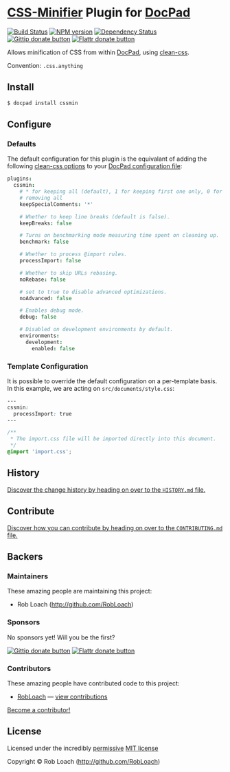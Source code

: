 # [CSS-Minifier](http://github.com/GoalSmashers/clean-css) Plugin for [DocPad](http://docpad.org)

<!-- BADGES/ -->

[![Build Status](http://img.shields.io/travis-ci/RobLoach/docpad-plugin-cssmin.png?branch=master)](http://travis-ci.org/RobLoach/docpad-plugin-cssmin "Check this project's build status on TravisCI")
[![NPM version](http://badge.fury.io/js/docpad-plugin-cssmin.png)](https://npmjs.org/package/docpad-plugin-cssmin "View this project on NPM")
[![Dependency Status](https://david-dm.org/RobLoach/docpad-plugin-cssmin.png?theme=shields.io)](https://david-dm.org/RobLoach/docpad-plugin-cssmin)<br/>
[![Gittip donate button](http://img.shields.io/gittip/RobLoach.png)](https://www.gittip.com/RobLoach/ "Donate weekly to this project using Gittip")
[![Flattr donate button](http://img.shields.io/flattr/donate.png?color=yellow)](http://flattr.com/thing/2257574/RobLoach "Donate monthly to this project using Flattr")

<!-- /BADGES -->


Allows minification of CSS from within [DocPad](https://docpad.org), using
[clean-css](http://github.com/GoalSmashers/clean-css).

Convention:  `.css.anything`


## Install

```bash
$ docpad install cssmin
```


## Configure

### Defaults

The default configuration for this plugin is the equivalant of adding the
following [clean-css options](https://github.com/GoalSmashers/clean-css#how-to-use-clean-css-programmatically)
to your [DocPad configuration file](http://docpad.org/docs/config):

``` coffee
plugins:
  cssmin:
    # * for keeping all (default), 1 for keeping first one only, 0 for
    # removing all
    keepSpecialComments: '*'

    # Whether to keep line breaks (default is false).
    keepBreaks: false

    # Turns on benchmarking mode measuring time spent on cleaning up.
    benchmark: false

    # Whether to process @import rules.
    processImport: false

    # Whether to skip URLs rebasing.
    noRebase: false

    # set to true to disable advanced optimizations.
    noAdvanced: false

    # Enables debug mode.
    debug: false

    # Disabled on development environments by default.
    environments:
      development:
        enabled: false
```


### Template Configuration

It is possible to override the default configuration on a per-template basis. In
this example, we are acting on `src/documents/style.css`:

``` css
---
cssmin:
  processImport: true
---

/**
 * The import.css file will be imported directly into this document.
 */
@import 'import.css';
```


<!-- HISTORY/ -->

## History
[Discover the change history by heading on over to the `HISTORY.md` file.](https://github.com/RobLoach/docpad-plugin-cssmin/blob/master/HISTORY.md#files)

<!-- /HISTORY -->


<!-- CONTRIBUTE/ -->

## Contribute

[Discover how you can contribute by heading on over to the `CONTRIBUTING.md` file.](https://github.com/RobLoach/docpad-plugin-cssmin/blob/master/CONTRIBUTING.md#files)

<!-- /CONTRIBUTE -->


<!-- BACKERS/ -->

## Backers

### Maintainers

These amazing people are maintaining this project:

- Rob Loach (http://github.com/RobLoach)

### Sponsors

No sponsors yet! Will you be the first?

[![Gittip donate button](http://img.shields.io/gittip/RobLoach.png)](https://www.gittip.com/RobLoach/ "Donate weekly to this project using Gittip")
[![Flattr donate button](http://img.shields.io/flattr/donate.png?color=yellow)](http://flattr.com/thing/2257574/RobLoach "Donate monthly to this project using Flattr")

### Contributors

These amazing people have contributed code to this project:

- [RobLoach](https://github.com/RobLoach) — [view contributions](https://github.com/RobLoach/docpad-plugin-cssmin/commits?author=RobLoach)

[Become a contributor!](https://github.com/RobLoach/docpad-plugin-cssmin/blob/master/CONTRIBUTING.md#files)

<!-- /BACKERS -->


<!-- LICENSE/ -->

## License

Licensed under the incredibly [permissive](http://en.wikipedia.org/wiki/Permissive_free_software_licence) [MIT license](http://creativecommons.org/licenses/MIT/)

Copyright &copy; Rob Loach (http://github.com/RobLoach)

<!-- /LICENSE -->


